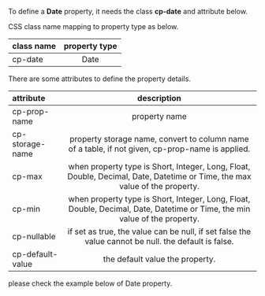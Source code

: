 To define a __Date__ property, it needs the class __cp-date__ and attribute below.

CSS class name mapping to property type as below.

|class name|property type|
|:------|:-------:|
|cp-date|Date|


There are some attributes to define the property details.

|attribute|description|
|:------|:-------:|
|cp-prop-name|property name|
|cp-storage-name|property storage name, convert to column name of a table, if not given, cp-prop-name is applied.|
|cp-max|when property type is Short, Integer, Long, Float, Double, Decimal, Date, Datetime or Time, the max value of the property.|
|cp-min|when property type is Short, Integer, Long, Float, Double, Decimal, Date, Datetime or Time, the min value of the property.|
|cp-nullable|if set as true, the value can be null, if set false the value cannot be null. the default is false.|
|cp-default-value| the default value the property.|


please check the example below of Date property.
